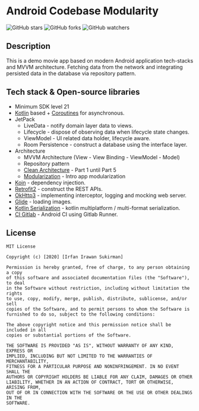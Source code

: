 # Android Codebase Modularity

![GitHub stars](https://img.shields.io/github/stars/irfanirawansukirman/android-codebase-modularity?style=social)
![GitHub forks](https://img.shields.io/github/forks/irfanirawansukirman/android-codebase-modularity?style=social)
![GitHub watchers](https://img.shields.io/github/watchers/irfanirawansukirman/android-codebase-modularity?style=social)

## Description
This is a demo movie app based on modern Android application tech-stacks and MVVM architecture.
Fetching data from the network and integrating persisted data in the database via repository pattern.

## Tech stack & Open-source libraries
- Minimum SDK level 21
- [Kotlin](https://kotlinlang.org/) based + [Coroutines](https://github.com/Kotlin/kotlinx.coroutines) for asynchronous.
- JetPack
  - LiveData - notify domain layer data to views.
  - Lifecycle - dispose of observing data when lifecycle state changes.
  - ViewModel - UI related data holder, lifecycle aware.
  - Room Persistence - construct a database using the interface layer.
- Architecture
  - MVVM Architecture (View - View Binding - ViewModel - Model)
  - Repository pattern
  - [Clean Architecture](https://five.agency/android-architecture-part-1-every-new-beginning-is-hard/) - Part 1 until Part 5
  - [Modularization](https://proandroiddev.com/intro-to-app-modularization-42411e4c421e) - Intro app modularization 
- [Koin](https://github.com/InsertKoinIO/koin) - dependency injection.
- [Retrofit2](https://github.com/square/retrofit) - construct the REST APIs.
- [OkHttp3](https://github.com/square/okhttp) - implementing interceptor, logging and mocking web server.
- [Glide](https://github.com/bumptech/glide) - loading images.
- [Kotlin Serialization](https://github.com/Kotlin/kotlinx.serialization) - kotlin multiplatform / multi-format serialization.
- [CI Gitlab](https://medium.com/kode-dan-kodean/menggunakan-gitlab-ci-untuk-build-android-apk-405217cf525d) - Android CI using Gitlab Runner.

## License

```
MIT License

Copyright (c) [2020] [Irfan Irawan Sukirman]

Permission is hereby granted, free of charge, to any person obtaining a copy
of this software and associated documentation files (the "Software"), to deal
in the Software without restriction, including without limitation the rights
to use, copy, modify, merge, publish, distribute, sublicense, and/or sell
copies of the Software, and to permit persons to whom the Software is
furnished to do so, subject to the following conditions:

The above copyright notice and this permission notice shall be included in all
copies or substantial portions of the Software.

THE SOFTWARE IS PROVIDED "AS IS", WITHOUT WARRANTY OF ANY KIND, EXPRESS OR
IMPLIED, INCLUDING BUT NOT LIMITED TO THE WARRANTIES OF MERCHANTABILITY,
FITNESS FOR A PARTICULAR PURPOSE AND NONINFRINGEMENT. IN NO EVENT SHALL THE
AUTHORS OR COPYRIGHT HOLDERS BE LIABLE FOR ANY CLAIM, DAMAGES OR OTHER
LIABILITY, WHETHER IN AN ACTION OF CONTRACT, TORT OR OTHERWISE, ARISING FROM,
OUT OF OR IN CONNECTION WITH THE SOFTWARE OR THE USE OR OTHER DEALINGS IN THE
SOFTWARE.
```